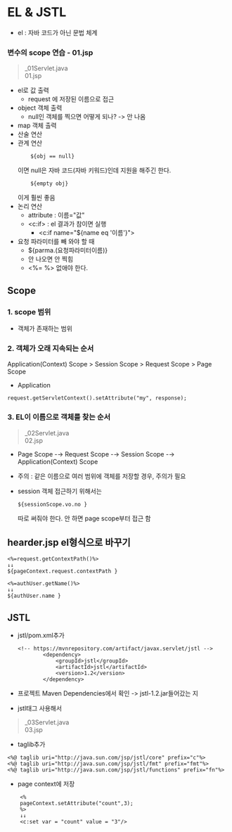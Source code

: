 # EL & JSTL
+ el : 자바 코드가 아닌 문법 체계

### 변수의  scope 연습 - 01.jsp
> _01Servlet.java<br>
> 01.jsp

+ el로 값 출력
	+ request 에 저장된 이름으로 접근
+ object 객체 출력
	+ null인 객체를 찍으면 어떻게 되나? -> 안 나옴
+ map 객체 출력
+ 산술 연산
+ 관계 연산
	```
		${obj == null}
	```
	이면 null은 자바 코드(자바 키워드)인데 지원을 해주긴 한다. 
	```
		${empty obj}
	```
	이게 훨씬 좋음	
+ 논리 연산
	+ attribute : 이름="값"
	+ <c:if> : el 결과가 참이면 실행 
		+ <c:if name="${name eq '이름'}">
+ 요청 파라미터를 빼 와야 할 때
	+ ${parma.(요청파라미터이름)}
	+ 안 나오면 안 찍힘
	+ <%= %> 없애야 한다. 

## Scope
### 1. scope 범위
+ 객체가 존재하는 범위

### 2. 객체가 오래 지속되는 순서
Application(Context) Scope > Session Scope > Request Scope > Page Scope 
+ Application
```
request.getServletContext().setAttribute("my", response);
```

### 3. EL이 이름으로 객체를 찾는 순서

> _02Servlet.java <br>
> 02.jsp 

+ Page Scope -→ Request Scope -→ Session Scope -→  Application(Context) Scope

+ 주의 : 같은 이름으로 여러 범위에 객체를 저장할 경우, 주의가 필요

+ session 객체 접근하기 위해서는 
	```
	${sessionScope.vo.no }
	```
	따로 써줘야 한다. 안 하면 page scope부터 접근 함

## hearder.jsp el형식으로 바꾸기
```
<%=request.getContextPath()%>
↓↓
${pageContext.request.contextPath }
```

```
<%=authUser.getName()%>
↓↓
${authUser.name }
```

## JSTL
+ jstl/pom.xml추가

	```
	<!-- https://mvnrepository.com/artifact/javax.servlet/jstl -->
			<dependency>
				<groupId>jstl</groupId>
				<artifactId>jstl</artifactId>
				<version>1.2</version>
			</dependency>
	```
+ 프로젝트 Maven Dependencies에서 확인 ->  jstl-1.2.jar들어갔는 지
	
+ jstl태그 사용해서 

> _03Servlet.java <br>
> 03.jsp


+ taglib추가 

```
<%@ taglib uri="http://java.sun.com/jsp/jstl/core" prefix="c"%>
<%@ taglib uri="http://java.sun.com/jsp/jstl/fmt" prefix="fmt"%>
<%@ taglib uri="http://java.sun.com/jsp/jstl/functions" prefix="fn"%>
```

+ page context에 저장

```
	<%
	pageContext.setAttribute("count",3);
	%>
	↓↓
	<c:set var = "count" value = "3"/>
```



